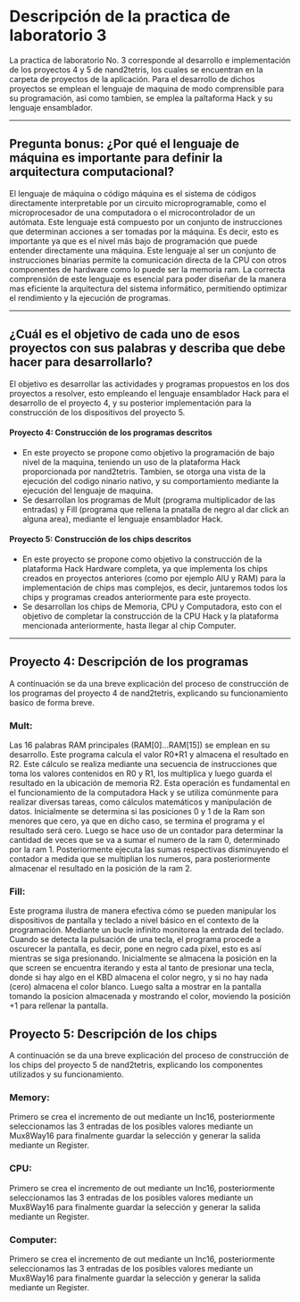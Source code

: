 # Descripción de la practica de laboratorio 3
La practica de laboratorio No. 3 corresponde al desarrollo e implementación de los proyectos 4 y 5 de nand2tetris, los cuales se encuentran en la carpeta de proyectos de la aplicación. Para el desarrollo de dichos proyectos se emplean el lenguaje de maquina de modo comprensible para su programación, asi como tambien, se emplea la paltaforma Hack y su lenguaje ensamblador.

***

## Pregunta bonus: ¿Por qué el lenguaje de máquina es importante para definir la arquitectura computacional?

El lenguaje de máquina o código máquina es el sistema de códigos directamente interpretable por un circuito microprogramable, como el microprocesador de una computadora o el microcontrolador de un autómata. Este lenguaje está compuesto por un conjunto de instrucciones que determinan acciones a ser tomadas por la máquina.
Es decir, esto es importante ya que es el nivel más bajo de programación que puede entender directamente una máquina. Este lenguaje al ser un conjunto de instrucciones binarias permite la comunicación directa de la CPU con otros componentes de hardware como lo puede ser la memoria ram.
La correcta comprensión de este lenguaje es esencial para poder diseñar de la manera mas eficiente la arquitectura del sistema informático, permitiendo optimizar el rendimiento y la ejecución de programas.

***

## ¿Cuál es el objetivo de cada uno de esos proyectos con sus palabras y describa que debe hacer para desarrollarlo?

El objetivo es desarrollar las actividades y programas propuestos en los dos proyectos a resolver, esto empleando el lenguaje ensamblador Hack para el desarrollo de el proyecto 4, y su posterior implementación para la construcción de los dispositivos del proyecto 5.

#### Proyecto 4: Construcción de los programas descritos
- En este proyecto se propone como objetivo la programación de bajo nivel de la maquina, teniendo un uso de la plataforma Hack proporcionada por nand2tetris. Tambien, se otorga una vista de la ejecución del codigo ninario nativo, y su comportamiento mediante la ejecución del lenguaje de maquina.
- Se desarrollan los programas de Mult (programa multiplicador de las entradas) y Fill (programa que rellena la pnatalla de negro al dar click an alguna area), mediante el lenguaje ensamblador Hack.

#### Proyecto 5: Construcción de los chips descritos
- En este proyecto se propone como objetivo la construcción de la plataforma Hack Hardware completa, ya que implementa los chips creados en proyectos anteriores (como por ejemplo AlU y RAM) para la implementación de chips mas complejos, es decir, juntaremos todos los chips y programas creados anteriormente para este proyecto.
- Se desarrollan los chips de Memoria, CPU y Computadora, esto con el objetivo de completar la construcción de la CPU Hack y la plataforma mencionada anteriormente, hasta llegar al chip Computer.

***

## Proyecto 4: Descripción de los programas
A continuación se da una breve explicación del proceso de construcción de los programas del proyecto 4 de nand2tetris, explicando su funcionamiento basico de forma breve.

### Mult: 
Las 16 palabras RAM principales (RAM[0]...RAM[15]) se emplean en su desarrollo. Este programa calcula el valor R0*R1 y almacena el resultado en R2. Este cálculo se realiza mediante una secuencia de instrucciones que toma los valores contenidos en R0 y R1, los multiplica y luego guarda el resultado en la ubicación de memoria R2. Esta operación es fundamental en el funcionamiento de la computadora Hack y se utiliza comúnmente para realizar diversas tareas, como cálculos matemáticos y manipulación de datos.
Inicialmente se determina si las posiciones 0 y 1 de la Ram son menores que cero, ya que en dicho caso, se termina el programa y el resultado será cero. Luego se hace uso de un contador para determinar la cantidad de veces que se va a sumar el numero de la ram 0, determinado por la ram 1.
Posteriormente ejecuta las sumas respectivas disminuyendo el contador a medida que se multiplian los numeros, para posteriormente almacenar el resultado en la posición de la ram 2.

### Fill: 
Este programa ilustra de manera efectiva cómo se pueden manipular los dispositivos de pantalla y teclado a nivel básico en el contexto de la programación. Mediante un bucle infinito monitorea la entrada del teclado. Cuando se detecta la pulsación de una tecla, el programa procede a oscurecer la pantalla, es decir, pone en negro cada píxel, esto es así mientras se siga presionando.
Inicialmente se almacena la posición en la que screen se encuentra iterando y esta al tanto de presionar una tecla, donde si hay algo en el KBD almacena el color negro, y si no hay nada (cero) almacena el color blanco. Luego salta a mostrar en la pantalla tomando la posicion almacenada y mostrando el color, moviendo la posición +1 para rellenar la pantalla.

## Proyecto 5: Descripción de los chips
A continuación se da una breve explicación del proceso de construcción de los chips del proyecto 5 de nand2tetris, explicando los componentes utilizados y su funcionamiento.

### Memory:
Primero se crea el incremento de out mediante un Inc16, posteriormente seleccionamos las 3 entradas de los posibles valores mediante un Mux8Way16 para finalmente guardar la selección y generar la salida mediante un Register.

### CPU:
Primero se crea el incremento de out mediante un Inc16, posteriormente seleccionamos las 3 entradas de los posibles valores mediante un Mux8Way16 para finalmente guardar la selección y generar la salida mediante un Register.

### Computer:
Primero se crea el incremento de out mediante un Inc16, posteriormente seleccionamos las 3 entradas de los posibles valores mediante un Mux8Way16 para finalmente guardar la selección y generar la salida mediante un Register.

